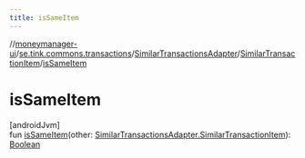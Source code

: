 ```yaml
---
title: isSameItem
---
```

//[moneymanager-ui](../../../../index.html)/[se.tink.commons.transactions](../../index.html)/[SimilarTransactionsAdapter](../index.html)/[SimilarTransactionItem](index.html)/[isSameItem](is-same-item.html)



# isSameItem



[androidJvm]\
fun [isSameItem](is-same-item.html)(other: [SimilarTransactionsAdapter.SimilarTransactionItem](index.html)): [Boolean](https://kotlinlang.org/api/latest/jvm/stdlib/kotlin/-boolean/index.html)




